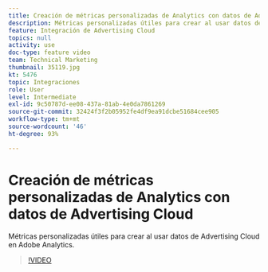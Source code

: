 ```yaml
---
title: Creación de métricas personalizadas de Analytics con datos de Advertising Cloud
description: Métricas personalizadas útiles para crear al usar datos de Advertising Cloud en Adobe Analytics.
feature: Integración de Advertising Cloud
topics: null
activity: use
doc-type: feature video
team: Technical Marketing
thumbnail: 35119.jpg
kt: 5476
topic: Integraciones
role: User
level: Intermediate
exl-id: 9c50787d-ee08-437a-81ab-4e0da7861269
source-git-commit: 32424f3f2b05952fe4df9ea91dcbe51684cee905
workflow-type: tm+mt
source-wordcount: '46'
ht-degree: 93%

---
```


# Creación de métricas personalizadas de Analytics con datos de Advertising Cloud

Métricas personalizadas útiles para crear al usar datos de Advertising Cloud en Adobe Analytics.

>[!VIDEO](https://video.tv.adobe.com/v/35119/?quality=12&learn=on)
